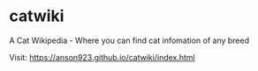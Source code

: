 # catwiki
 A Cat Wikipedia - Where you can find cat infomation of any breed


Visit: https://anson923.github.io/catwiki/index.html

